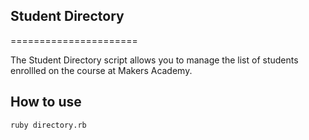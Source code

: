 Student Directory
-----------------

======================

The Student Directory script allows you to manage the list of students enrollled on the course at Makers Academy.


How to use
----------------------

```shell
ruby directory.rb
```
